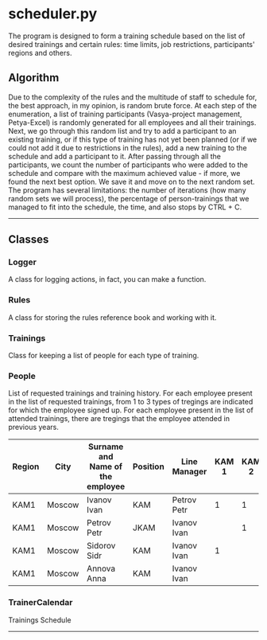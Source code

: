 # scheduler.py
  The program is designed to form a training schedule based on the list of desired trainings and certain rules: time limits, job restrictions, participants' regions and others.
  

## Algorithm
  Due to the complexity of the rules and the multitude of staff to schedule for, the best approach, in my opinion, is random brute force.
  At each step of the enumeration, a list of training participants (Vasya-project management, Petya-Excel) is randomly generated for all employees and all their trainings. Next, we go through this random list and try to add a participant to an existing training, or if this type of training has not yet been planned (or if we could not add it due to restrictions in the rules), add a new training to the schedule and add a participant to it.
  After passing through all the participants, we count the number of participants who were added to the schedule and compare with the maximum achieved value - if more, we found the next best option. We save it and move on to the next random set. The program has several limitations: the number of iterations (how many random sets we will process), the percentage of person-trainings that we managed to fit into the schedule, the time, and also stops by CTRL + C.
  
___
## Classes
### Logger
A class for logging actions, in fact, you can make a function.

### Rules
A class for storing the rules reference book and working with it.

### Trainings
Class for keeping a list of people for each type of training.

### People
List of requested trainings and training history. For each employee present in the list of requested trainings, from 1 to 3 types of tregings are indicated for which the employee signed up. For each employee present in the list of attended trainings, there are tregings that the employee attended in previous years.

| Region | City | Surname and Name of the employee | Position | Line Manager | KAM 1 | KAM 2 | ... |
| --- | --- | --- | --- | --- | --- | --- | --- |
| KAM1 | Moscow | Ivanov Ivan | KAM | Petrov Petr | 1 | 1 | ... |
| KAM1 | Moscow | Petrov Petr | JKAM | Ivanov Ivan || 1 | ... |
| KAM1 | Moscow | Sidorov Sidr | KAM | Ivanov Ivan | 1 || ... |
| KAM1 | Moscow | Annova Anna | KAM | Ivanov Ivan ||| ... |


### TrainerCalendar
Trainings Schedule
____

